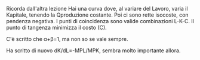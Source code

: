 Ricorda dall'altra lezione
Hai una curva dove, al variare del Lavoro, varia il Kapitale, tenendo la Qproduzione costante.
Poi ci sono rette isocoste, con pendenza negativa.
I punti di coincidenza sono valide combinazioni L-K-C.
Il punto di tangenza minimizza il costo (C).

C'è scritto che α+β=1, ma non so se vale sempre.

Ha scritto di nuovo dK/dL=-MPL/MPK, sembra molto importante allora.